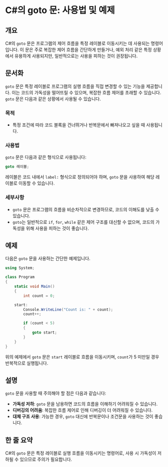 <!--
Meta Description: # C#의 goto 문: 사용법 및 예제 ## 개요 C#의 `goto` 문은 프로그램의 제어 흐름을 특정 레이블로 이동시키는 데 사용되는 명령어입니다. 이 문은 주로 복잡한 제어 흐름을 간단하게 만들거나, 예외 처리 같은 특정 상황에서 유용하게 사용되지만, 일반적으로는...
Meta Keywords: goto, 흐름을, 있습니다, count, 레이블로
-->

# C#의 goto 문: 사용법 및 예제

## 개요
C#의 `goto` 문은 프로그램의 제어 흐름을 특정 레이블로 이동시키는 데 사용되는 명령어입니다. 이 문은 주로 복잡한 제어 흐름을 간단하게 만들거나, 예외 처리 같은 특정 상황에서 유용하게 사용되지만, 일반적으로는 사용을 피하는 것이 권장됩니다.

## 문서화
`goto` 문은 특정 레이블로 프로그램의 실행 흐름을 직접 변경할 수 있는 기능을 제공합니다. 이는 코드의 가독성을 떨어뜨릴 수 있으며, 복잡한 흐름 제어를 초래할 수 있습니다. `goto` 문은 다음과 같은 상황에서 사용될 수 있습니다.

### 목적
- 특정 조건에 따라 코드 블록을 건너뛰거나 반복문에서 빠져나오고 싶을 때 사용됩니다.

### 사용법
`goto` 문은 다음과 같은 형식으로 사용됩니다:

```csharp
goto 레이블;
```

레이블은 코드 내에서 `label:` 형식으로 정의되어야 하며, `goto` 문을 사용하여 해당 레이블로 이동할 수 있습니다.

### 세부사항
- `goto` 문은 프로그램의 흐름을 비순차적으로 변경하므로, 코드의 이해도를 낮출 수 있습니다.
- `goto`는 일반적으로 `if`, `for`, `while` 같은 제어 구조를 대신할 수 없으며, 코드의 가독성을 위해 사용을 피하는 것이 좋습니다.

## 예제
다음은 `goto` 문을 사용하는 간단한 예제입니다.

```csharp
using System;

class Program
{
    static void Main()
    {
        int count = 0;

    start:
        Console.WriteLine("Count is: " + count);
        count++;

        if (count < 5)
        {
            goto start;
        }
    }
}
```

위의 예제에서 `goto` 문은 `start` 레이블로 흐름을 이동시키며, `count`가 5 미만일 경우 반복적으로 실행됩니다.

## 설명
`goto` 문을 사용할 때 주의해야 할 점은 다음과 같습니다:
- **가독성 저하**: `goto` 문을 남용하면 코드의 흐름을 이해하기 어려워질 수 있습니다.
- **디버깅의 어려움**: 복잡한 흐름 제어로 인해 디버깅이 더 어려워질 수 있습니다.
- **대체 구조 사용**: 가능한 경우, `goto` 대신에 반복문이나 조건문을 사용하는 것이 좋습니다.

## 한 줄 요약
C#의 `goto` 문은 특정 레이블로 실행 흐름을 이동시키는 명령어로, 사용 시 가독성이 저하될 수 있으므로 주의가 필요합니다.